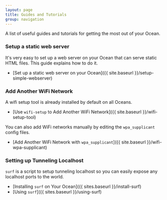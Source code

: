 ```yaml
---
layout: page
title: Guides and Tutorials
group: navigation
---
```


A list of useful guides and tutorials for getting the most out of your Ocean.

### Setup a static web server

It's very easy to set up a web server on your Ocean that can serve static HTML files.  This guide explains how to do it.

- [Set up a static web server on your Ocean]({{ site.baseurl }}/setup-simple-webserver)


### Add Another WiFi Network

A wifi setup tool is already installed by default on all Oceans.

- [Use `wifi-setup` to Add Another WiFi Network]({{ site.baseurl }}/wifi-setup-tool)

You can also add WiFi networks manually by editing the `wpa_supplicant` config files.

- [Add Another WiFi Network with `wpa_supplicant`]({{ site.baseurl }}/wifi-wpa-supplicant)



### Setting up Tunneling Localhost

`surf` is a script to setup tunneling localhost so you can easily expose any localhost ports to the world. 

- [Installing `surf` on Your Ocean]({{ sites.baseurl }}/install-surf)
- [Using `surf`]({{ sites.baseurl }}/using-surf)
